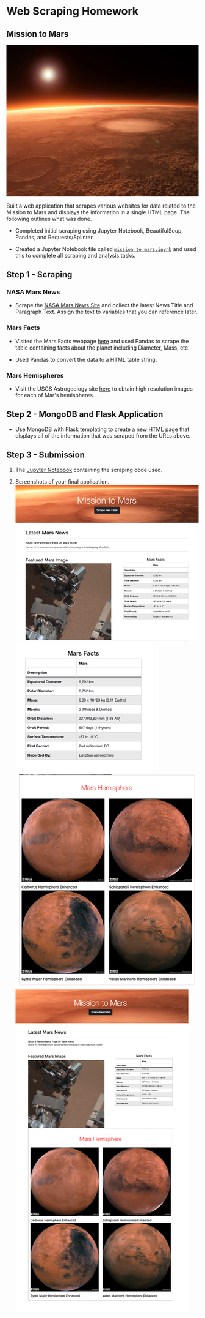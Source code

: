 # **Web Scraping Homework**
## Mission to Mars

![mission_to_mars](Mission_to_Mars/assests/mars-short-read-overlay1.jpg)

Built a web application that scrapes various websites for data related to the Mission to Mars and displays the information in a single HTML page. The following outlines what was done.

* Completed initial scraping using Jupyter Notebook, BeautifulSoup, Pandas, and Requests/Splinter.

* Created a Jupyter Notebook file called [`mission_to_mars.ipynb`](https://github.com/Kpearson72/web-scraping-challenge/blob/main/mission_to_mars.ipynb) and used this to complete all scraping and analysis tasks. 

## Step 1 - Scraping
### NASA Mars News

* Scrape the [NASA Mars News Site](https://mars.nasa.gov/news/) and collect the latest News Title and Paragraph Text. Assign the text to variables that you can reference later.

### Mars Facts

* Visited the Mars Facts webpage [here](https://space-facts.com/mars/) and used Pandas to scrape the table containing facts about the planet including Diameter, Mass, etc.

* Used Pandas to convert the data to a HTML table string.

### Mars Hemispheres

* Visit the USGS Astrogeology site [here](https://astrogeology.usgs.gov/search/results?q=hemisphere+enhanced&k1=target&v1=Mars) to obtain high resolution images for each of Mar's hemispheres.


## Step 2 - MongoDB and Flask Application

* Use MongoDB with Flask templating to create a new [HTML](https://github.com/Kpearson72/web-scraping-challenge/blob/main/templates/index.html) page that displays all of the information that was scraped from the URLs above.

## Step 3 - Submission

1. The [Jupyter Notebook](https://github.com/Kpearson72/web-scraping-challenge/blob/main/mission_to_mars.ipynb) containing the scraping code used.

2. Screenshots of your final application.
   ![image header](Mission_to_Mars/assests/image_header_table.png)
   ![mars facts](Mission_to_Mars/assests/mars_facts_table.png) ![all hemispheres](Mission_to_Mars/assests/mars_hemisphere_all.png)
   ![mars mission](Mission_to_Mars/assests/all_mars_mission.png)
